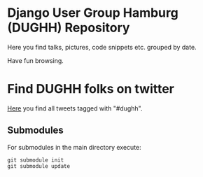 # Django User Group Hamburg (DUGHH) Repository

Here you find talks, pictures, code snippets etc. grouped by date.

Have fun browsing.

# Find DUGHH folks on twitter

[Here][1] you find all tweets tagged with "#dughh".

[1]: http://search.twitter.com/search?q=#dughh "Twitter Search Results for #dughh"

## Submodules

For submodules in the main directory execute:

    git submodule init
    git submodule update
